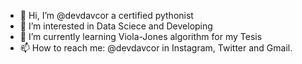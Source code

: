 - 👋 Hi, I’m @devdavcor a certified pythonist
- 👀 I’m interested in Data Sciece and Developing
- 🌱 I’m currently learning Viola-Jones algorithm for my Tesis
- 📫 How to reach me: @devdavcor in Instagram, Twitter and Gmail.

<!---
devdavcor/devdavcor is a ✨ special ✨ repository because its `README.md` (this file) appears on your GitHub profile.
You can click the Preview link to take a look at your changes.
--->
